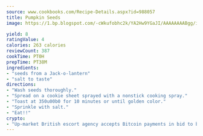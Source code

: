 ```yaml
---
source: www.cookbooks.com/Recipe-Details.aspx?id=988057
title: Pumpkin Seeds
image: https://1.bp.blogspot.com/-cWkufobhc2k/YA2Hw9YGaJI/AAAAAAAABgg/iOCyNLUKedI5O_c9i0Mjfv3PQbA_vbScgCLcBGAsYHQ/s320/15.png

yield: 8
ratingValue: 4
calories: 263 calories
reviewCount: 387
cookTime: PT0H
prepTime: PT38M
ingredients:
- "seeds from a Jack-o-lantern"
- "salt to taste"
directions:
- "Wash seeds thoroughly."
- "Spread on a cookie sheet sprayed with a nonstick cooking spray."
- "Toast at 350u00b0 for 10 minutes or until golden color."
- "Sprinkle with salt."
- "Eat!!"
crypto:
- "Up-market British escort agency accepts Bitcoin payments in bid to boost worker safety and client anonymity."
---
```

